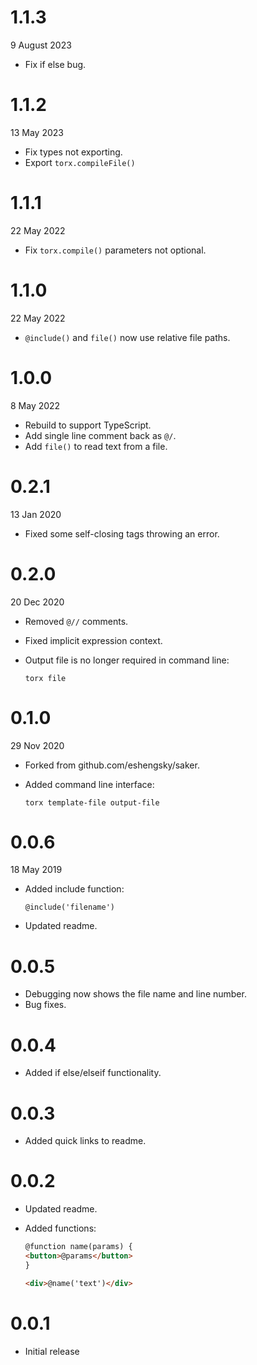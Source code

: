 # 1.1.3

9 August 2023

-  Fix if else bug.

# 1.1.2

13 May 2023

-  Fix types not exporting.
-  Export `torx.compileFile()`

# 1.1.1

22 May 2022

-  Fix `torx.compile()` parameters not optional.

# 1.1.0

22 May 2022

-  `@include()` and `file()` now use relative file paths.

# 1.0.0

8 May 2022

-  Rebuild to support TypeScript.
-  Add single line comment back as `@/`.
-  Add `file()` to read text from a file.

# 0.2.1

13 Jan 2020

-  Fixed some self-closing tags throwing an error.

# 0.2.0

20 Dec 2020

-  Removed `@//` comments.
-  Fixed implicit expression context.
-  Output file is no longer required in command line:

   ```
   torx file
   ```

# 0.1.0

29 Nov 2020

-  Forked from github.com/eshengsky/saker.
-  Added command line interface:

   ```
   torx template-file output-file
   ```

# 0.0.6

18 May 2019

-  Added include function:

   ```
   @include('filename')
   ```

-  Updated readme.

# 0.0.5

-  Debugging now shows the file name and line number.
-  Bug fixes.

# 0.0.4

-  Added if else/elseif functionality.

# 0.0.3

-  Added quick links to readme.

# 0.0.2

-  Updated readme.
-  Added functions:

   ```html
   @function name(params) {
   <button>@params</button>
   }

   <div>@name('text')</div>
   ```

# 0.0.1

-  Initial release
